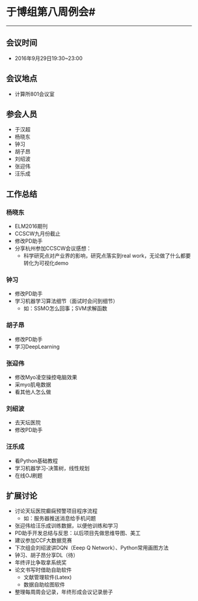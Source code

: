 # 于博组第八周例会#

----------
## 会议时间 ##
- 2016年9月29日19:30~23:00
## 会议地点 ##
- 计算所801会议室
## 参会人员 ##
- 于汉超
- 杨晓东
- 钟习
- 胡子昂
- 刘绍波
- 张迎伟
- 汪乐成
## 工作总结 ##
### 杨晓东 ###
- ELM2016期刊
- CCSCW九月份截止
- 修改PD助手
- 分享杭州参加CCSCW会议感想：
	- 科学研究点对产业界的影响，研究点落实到real work，无论做了什么都要转化为可视化demo

### 钟习 ###
- 修改PD助手
- 学习机器学习算法细节（面试时会问到细节）
	- 如：SSMO怎么回事；SVM求解函数

### 胡子昂 ###
- 修改PD助手
- 学习DeepLearning

### 张迎伟 ###
- 修改Myo凌空操控电脑效果
- 采myo肌电数据
- 看其他人怎么做

### 刘绍波 ###
- 去天坛医院
- 修改PD助手

### 汪乐成 ###
- 看Python基础教程
- 学习机器学习-决策树，线性规划
- 在线OJ刷题

## 扩展讨论 ##
- 讨论天坛医院癫痫预警项目程序流程
	- 如：服务器推送消息给手机问题
- 张迎伟给汪乐成训练数据，以便他训练和学习
- PD助手开发总结与反思：以后项目先做思维导图、美工
- 建议参加CCF大数据竞赛
- 下次组会刘绍波讲DQN（Eeep Q Network）、Python常用画图方法
- 钟习、胡子昂分享DL（待）
- 年终评比争取拿系统奖
- 论文书写时借助自助软件
	- 文献管理软件(Latex)
	- 数据自助绘图软件
- 整理每周周会记录，年终形成会议记录册子


